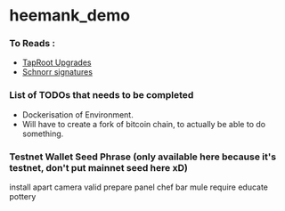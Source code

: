 # heemank_demo



### To Reads :
- [TapRoot Upgrades](https://github.com/bitcoin/bips/blob/master/bip-0341.mediawiki)
- [Schnorr signatures](https://github.com/bitcoin/bips/blob/master/bip-0340.mediawiki)

### List of TODOs that needs to be completed
- Dockerisation of Environment.
- Will have to create a fork of bitcoin chain, to actually be able to do something.


### Testnet Wallet Seed Phrase (only available here because it's testnet, don't put mainnet seed here xD)
install apart camera valid prepare panel chef bar mule require educate pottery